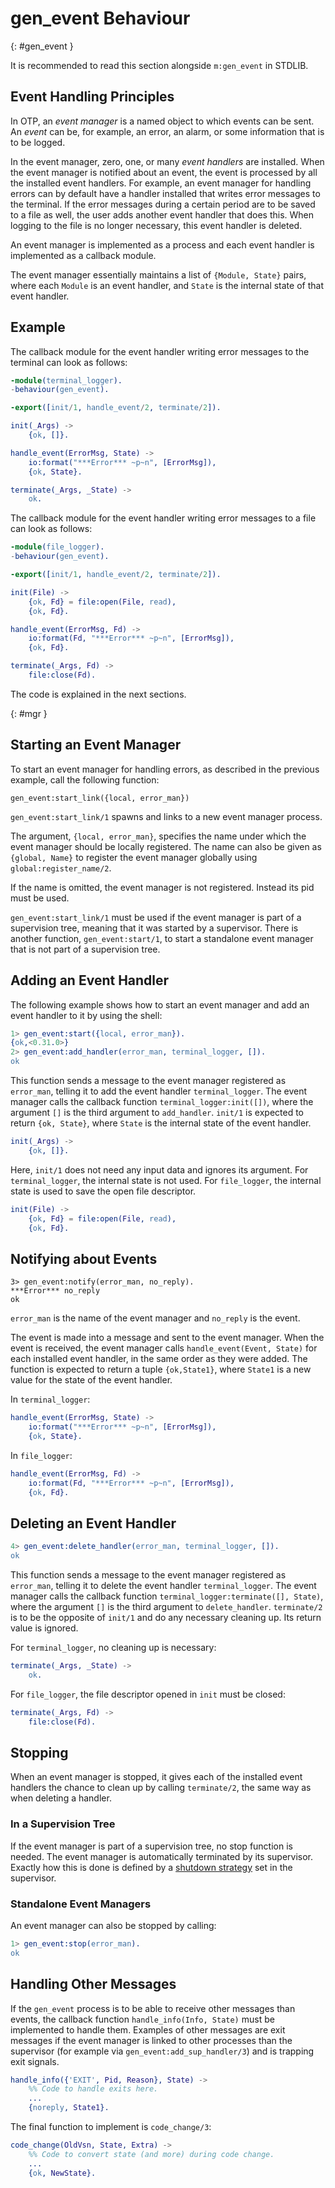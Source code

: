 <!--
%CopyrightBegin%

SPDX-License-Identifier: Apache-2.0

Copyright Ericsson AB 2023-2025. All Rights Reserved.

Licensed under the Apache License, Version 2.0 (the "License");
you may not use this file except in compliance with the License.
You may obtain a copy of the License at

    http://www.apache.org/licenses/LICENSE-2.0

Unless required by applicable law or agreed to in writing, software
distributed under the License is distributed on an "AS IS" BASIS,
WITHOUT WARRANTIES OR CONDITIONS OF ANY KIND, either express or implied.
See the License for the specific language governing permissions and
limitations under the License.

%CopyrightEnd%
-->
# gen_event Behaviour

[](){: #gen_event }

It is recommended to read this section alongside `m:gen_event` in STDLIB.

## Event Handling Principles

In OTP, an _event manager_ is a named object to which events can be sent. An
_event_ can be, for example, an error, an alarm, or some information that is to
be logged.

In the event manager, zero, one, or many _event handlers_ are installed. When
the event manager is notified about an event, the event is processed by all the
installed event handlers. For example, an event manager for handling errors can
by default have a handler installed that writes error messages to the
terminal. If the error messages during a certain period are to be saved to a
file as well, the user adds another event handler that does this. When logging
to the file is no longer necessary, this event handler is deleted.

An event manager is implemented as a process and each event handler is
implemented as a callback module.

The event manager essentially maintains a list of `{Module, State}` pairs, where
each `Module` is an event handler, and `State` is the internal state of that
event handler.

## Example

The callback module for the event handler writing error messages to the terminal
can look as follows:

```erlang
-module(terminal_logger).
-behaviour(gen_event).

-export([init/1, handle_event/2, terminate/2]).

init(_Args) ->
    {ok, []}.

handle_event(ErrorMsg, State) ->
    io:format("***Error*** ~p~n", [ErrorMsg]),
    {ok, State}.

terminate(_Args, _State) ->
    ok.
```

The callback module for the event handler writing error messages to a file can
look as follows:

```erlang
-module(file_logger).
-behaviour(gen_event).

-export([init/1, handle_event/2, terminate/2]).

init(File) ->
    {ok, Fd} = file:open(File, read),
    {ok, Fd}.

handle_event(ErrorMsg, Fd) ->
    io:format(Fd, "***Error*** ~p~n", [ErrorMsg]),
    {ok, Fd}.

terminate(_Args, Fd) ->
    file:close(Fd).
```

The code is explained in the next sections.

[](){: #mgr }

## Starting an Event Manager

To start an event manager for handling errors, as described in the previous
example, call the following function:

```text
gen_event:start_link({local, error_man})
```

`gen_event:start_link/1` spawns and links to a new event manager process.

The argument, `{local, error_man}`, specifies the name under which the
event manager should be locally registered. The name can also be given
as `{global, Name}` to register the event manager globally using
`global:register_name/2`.

If the name is omitted, the event manager is not registered. Instead its pid
must be used.

`gen_event:start_link/1` must be used if the event manager is part of
a supervision tree, meaning that it was started by a supervisor. There
is another function, `gen_event:start/1`, to start a standalone event
manager that is not part of a supervision tree.

## Adding an Event Handler

The following example shows how to start an event manager and add an event
handler to it by using the shell:

```erlang
1> gen_event:start({local, error_man}).
{ok,<0.31.0>}
2> gen_event:add_handler(error_man, terminal_logger, []).
ok
```

This function sends a message to the event manager registered as `error_man`,
telling it to add the event handler `terminal_logger`. The event manager calls
the callback function `terminal_logger:init([])`, where the argument `[]` is the
third argument to `add_handler`. `init/1` is expected to return `{ok, State}`,
where `State` is the internal state of the event handler.

```erlang
init(_Args) ->
    {ok, []}.
```

Here, `init/1` does not need any input data and ignores its argument. For
`terminal_logger`, the internal state is not used. For `file_logger`, the
internal state is used to save the open file descriptor.

```erlang
init(File) ->
    {ok, Fd} = file:open(File, read),
    {ok, Fd}.
```

## Notifying about Events

```text
3> gen_event:notify(error_man, no_reply).
***Error*** no_reply
ok
```

`error_man` is the name of the event manager and `no_reply` is the event.

The event is made into a message and sent to the event manager. When the event
is received, the event manager calls `handle_event(Event, State)` for each
installed event handler, in the same order as they were added. The function is
expected to return a tuple `{ok,State1}`, where `State1` is a new value for the
state of the event handler.

In `terminal_logger`:

```erlang
handle_event(ErrorMsg, State) ->
    io:format("***Error*** ~p~n", [ErrorMsg]),
    {ok, State}.
```

In `file_logger`:

```erlang
handle_event(ErrorMsg, Fd) ->
    io:format(Fd, "***Error*** ~p~n", [ErrorMsg]),
    {ok, Fd}.
```

## Deleting an Event Handler

```erlang
4> gen_event:delete_handler(error_man, terminal_logger, []).
ok
```

This function sends a message to the event manager registered as `error_man`,
telling it to delete the event handler `terminal_logger`. The event manager
calls the callback function `terminal_logger:terminate([], State)`, where the
argument `[]` is the third argument to `delete_handler`. `terminate/2` is to be
the opposite of `init/1` and do any necessary cleaning up. Its return value is
ignored.

For `terminal_logger`, no cleaning up is necessary:

```erlang
terminate(_Args, _State) ->
    ok.
```

For `file_logger`, the file descriptor opened in `init` must be closed:

```erlang
terminate(_Args, Fd) ->
    file:close(Fd).
```

## Stopping

When an event manager is stopped, it gives each of the installed event handlers
the chance to clean up by calling `terminate/2`, the same way as when deleting a
handler.

### In a Supervision Tree

If the event manager is part of a supervision tree, no stop function is needed.
The event manager is automatically terminated by its supervisor. Exactly how
this is done is defined by a [shutdown strategy](sup_princ.md#shutdown) set in
the supervisor.

### Standalone Event Managers

An event manager can also be stopped by calling:

```erlang
1> gen_event:stop(error_man).
ok
```

## Handling Other Messages

If the `gen_event` process is to be able to receive other messages
than events, the callback function `handle_info(Info, State)` must be
implemented to handle them. Examples of other messages are exit
messages if the event manager is linked to other processes than the
supervisor (for example via `gen_event:add_sup_handler/3`) and is
trapping exit signals.

```erlang
handle_info({'EXIT', Pid, Reason}, State) ->
    %% Code to handle exits here.
    ...
    {noreply, State1}.
```

The final function to implement is `code_change/3`:

```erlang
code_change(OldVsn, State, Extra) ->
    %% Code to convert state (and more) during code change.
    ...
    {ok, NewState}.
```
